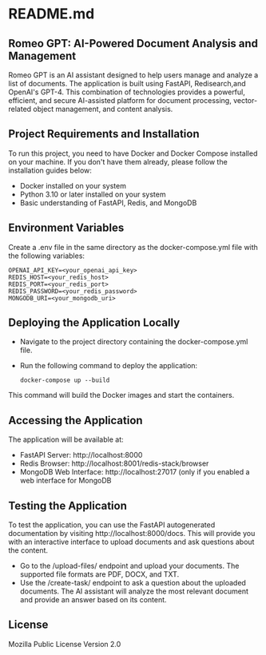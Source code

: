 # README.md

## Romeo GPT: AI-Powered Document Analysis and Management

Romeo GPT is an AI assistant designed to help users manage and analyze a list of documents. The application is built using
FastAPI, Redisearch,and OpenAI's GPT-4. This combination of technologies provides a powerful, efficient, and secure
AI-assisted platform for document processing, vector-related object management, and content analysis.

## Project Requirements and Installation

To run this project, you need to have Docker and Docker Compose installed on your machine. If you don't have them already, please follow the installation guides below:

- Docker installed on your system
- Python 3.10 or later installed on your system
- Basic understanding of FastAPI, Redis, and MongoDB

## Environment Variables

Create a .env file in the same directory as the docker-compose.yml file with the following variables:

   ```
   OPENAI_API_KEY=<your_openai_api_key>
   REDIS_HOST=<your_redis_host>
   REDIS_PORT=<your_redis_port>
   REDIS_PASSWORD=<your_redis_password>
   MONGODB_URI=<your_mongodb_uri>
   ```

## Deploying the Application Locally
- Navigate to the project directory containing the docker-compose.yml file.
- Run the following command to deploy the application:

   ```
   docker-compose up --build
   ```
This command will build the Docker images and start the containers.


## Accessing the Application
The application will be available at:
- FastAPI Server: http://localhost:8000
- Redis Browser: http://localhost:8001/redis-stack/browser
- MongoDB Web Interface: http://localhost:27017 (only if you enabled a web interface for MongoDB


## Testing the Application
To test the application, you can use the FastAPI autogenerated documentation by visiting http://localhost:8000/docs. This will provide you with an interactive interface to upload documents and ask questions about the content.
- Go to the /upload-files/ endpoint and upload your documents. The supported file formats are PDF, DOCX, and TXT.
- Use the /create-task/ endpoint to ask a question about the uploaded documents. The AI assistant will analyze the most relevant document and provide an answer based on its content.

## License
Mozilla Public License Version 2.0

